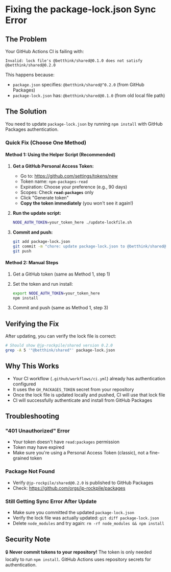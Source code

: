 # Fixing the package-lock.json Sync Error

## The Problem

Your GitHub Actions CI is failing with:
```
Invalid: lock file's @betthink/shared@0.1.0 does not satisfy @betthink/shared@0.2.0
```

This happens because:
- `package.json` specifies: `@betthink/shared@^0.2.0` (from GitHub Packages)
- `package-lock.json` has: `@betthink/shared@0.1.0` (from old local file path)

## The Solution

You need to update `package-lock.json` by running `npm install` with GitHub Packages authentication.

### Quick Fix (Choose One Method)

#### Method 1: Using the Helper Script (Recommended)

1. **Get a GitHub Personal Access Token:**
   - Go to: https://github.com/settings/tokens/new
   - Token name: `npm-packages-read`
   - Expiration: Choose your preference (e.g., 90 days)
   - Scopes: Check **`read:packages`** only
   - Click "Generate token"
   - **Copy the token immediately** (you won't see it again!)

2. **Run the update script:**
   ```bash
   NODE_AUTH_TOKEN=your_token_here ./update-lockfile.sh
   ```

3. **Commit and push:**
   ```bash
   git add package-lock.json
   git commit -m "chore: update package-lock.json to @betthink/shared@0.2.0"
   git push
   ```

#### Method 2: Manual Steps

1. Get a GitHub token (same as Method 1, step 1)

2. Set the token and run install:
   ```bash
   export NODE_AUTH_TOKEN=your_token_here
   npm install
   ```

3. Commit and push (same as Method 1, step 3)

## Verifying the Fix

After updating, you can verify the lock file is correct:

```bash
# Should show @jp-rockpile/shared version 0.2.0
grep -A 5 '"@betthink/shared"' package-lock.json
```

## Why This Works

- Your CI workflow (`.github/workflows/ci.yml`) already has authentication configured
- It uses the `GH_PACKAGES_TOKEN` secret from your repository
- Once the lock file is updated locally and pushed, CI will use that lock file
- CI will successfully authenticate and install from GitHub Packages

## Troubleshooting

### "401 Unauthorized" Error
- Your token doesn't have `read:packages` permission
- Token may have expired
- Make sure you're using a Personal Access Token (classic), not a fine-grained token

### Package Not Found
- Verify `@jp-rockpile/shared@0.2.0` is published to GitHub Packages
- Check: https://github.com/orgs/jp-rockpile/packages

### Still Getting Sync Error After Update
- Make sure you committed the updated `package-lock.json`
- Verify the lock file was actually updated: `git diff package-lock.json`
- Delete `node_modules` and try again: `rm -rf node_modules && npm install`

## Security Note

🔒 **Never commit tokens to your repository!** The token is only needed locally to run `npm install`. GitHub Actions uses repository secrets for authentication.

